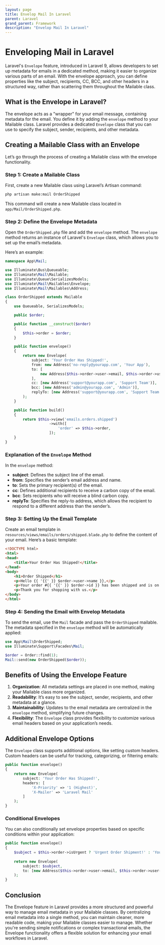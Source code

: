 ```yaml
---
layout: page
title: Envelop Mail In Laravel
parent: Laravel
grand_parent: Framework
description: "Envelop Mail In Laravel"
---
```


# Enveloping Mail in Laravel

Laravel's `Envelope` feature, introduced in Laravel 9, allows developers to set up metadata for emails in a dedicated method, making it easier to organize various parts of an email. With the envelope approach, you can define properties like the subject, recipients, CC, BCC, and other headers in a structured way, rather than scattering them throughout the Mailable class.

## What is the Envelope in Laravel?

The envelope acts as a "wrapper" for your email message, containing metadata for the email. You define it by adding the `envelope` method to your Mailable class. Laravel provides a dedicated `Envelope` class that you can use to specify the subject, sender, recipients, and other metadata.

## Creating a Mailable Class with an Envelope

Let’s go through the process of creating a Mailable class with the envelope functionality.

### Step 1: Create a Mailable Class

First, create a new Mailable class using Laravel’s Artisan command:

```bash
php artisan make:mail OrderShipped
```

This command will create a new Mailable class located in `app/Mail/OrderShipped.php`.

### Step 2: Define the Envelope Metadata

Open the `OrderShipped.php` file and add the `envelope` method. The `envelope` method returns an instance of Laravel's `Envelope` class, which allows you to set up the email’s metadata.

Here’s an example:

```php
namespace App\Mail;

use Illuminate\Bus\Queueable;
use Illuminate\Mail\Mailable;
use Illuminate\Queue\SerializesModels;
use Illuminate\Mail\Mailables\Envelope;
use Illuminate\Mail\Mailables\Address;

class OrderShipped extends Mailable
{
    use Queueable, SerializesModels;

    public $order;

    public function __construct($order)
    {
        $this->order = $order;
    }

    public function envelope()
    {
        return new Envelope(
            subject: 'Your Order Has Shipped!',
            from: new Address('no-reply@yourapp.com', 'Your App'),
            to: [
                new Address($this->order->user->email, $this->order->user->name)
            ],
            cc: [new Address('support@yourapp.com', 'Support Team')],
            bcc: [new Address('admin@yourapp.com', 'Admin')],
            replyTo: [new Address('support@yourapp.com', 'Support Team')]
        );
    }

    public function build()
    {
        return $this->view('emails.orders.shipped')
                    ->with([
                        'order' => $this->order,
                    ]);
    }
}
```

### Explanation of the `Envelope` Method

In the `envelope` method:

- **subject**: Defines the subject line of the email.
- **from**: Specifies the sender’s email address and name.
- **to**: Sets the primary recipient(s) of the email.
- **cc**: Defines additional recipients to receive a carbon copy of the email.
- **bcc**: Sets recipients who will receive a blind carbon copy.
- **replyTo**: Specifies the reply-to address, which allows the recipient to respond to a different address than the sender’s.

### Step 3: Setting Up the Email Template

Create an email template in `resources/views/emails/orders/shipped.blade.php` to define the content of your email. Here’s a basic template:

```html
<!DOCTYPE html>
<html>
<head>
    <title>Your Order Has Shipped!</title>
</head>
<body>
    <h1>Order Shipped</h1>
    <p>Hello {{ '{{' }} $order->user->name }},</p>
    <p>Your order #{{ '{{' }} $order->id }} has been shipped and is on its way to you!</p>
    <p>Thank you for shopping with us.</p>
</body>
</html>
```

### Step 4: Sending the Email with Envelop Metadata

To send the email, use the `Mail` facade and pass the `OrderShipped` mailable. The metadata specified in the `envelope` method will be automatically applied:

```php
use App\Mail\OrderShipped;
use Illuminate\Support\Facades\Mail;

$order = Order::find(1);
Mail::send(new OrderShipped($order));
```

## Benefits of Using the Envelope Feature

1. **Organization**: All metadata settings are placed in one method, making your Mailable class more organized.
2. **Readability**: It’s easy to see the subject, sender, recipients, and other metadata at a glance.
3. **Maintainability**: Updates to the email metadata are centralized in the `envelope` method, simplifying future changes.
4. **Flexibility**: The `Envelope` class provides flexibility to customize various email headers based on your application’s needs.

## Additional Envelope Options

The `Envelope` class supports additional options, like setting custom headers. Custom headers can be useful for tracking, categorizing, or filtering emails:

```php
public function envelope()
{
    return new Envelope(
        subject: 'Your Order Has Shipped!',
        headers: [
            'X-Priority' => '1 (Highest)',
            'X-Mailer' => 'Laravel Mail'
        ]
    );
}
```

### Conditional Envelopes

You can also conditionally set envelope properties based on specific conditions within your application:

```php
public function envelope()
{
    $subject = $this->order->isUrgent ? 'Urgent Order Shipment!' : 'Your Order Has Shipped!';
    
    return new Envelope(
        subject: $subject,
        to: [new Address($this->order->user->email, $this->order->user->name)]
    );
}
```

## Conclusion

The Envelope feature in Laravel provides a more structured and powerful way to manage email metadata in your Mailable classes. By centralizing email metadata into a single method, you can maintain cleaner, more readable code, making your Mailable classes easier to manage. Whether you're sending simple notifications or complex transactional emails, the Envelope functionality offers a flexible solution for enhancing your email workflows in Laravel.